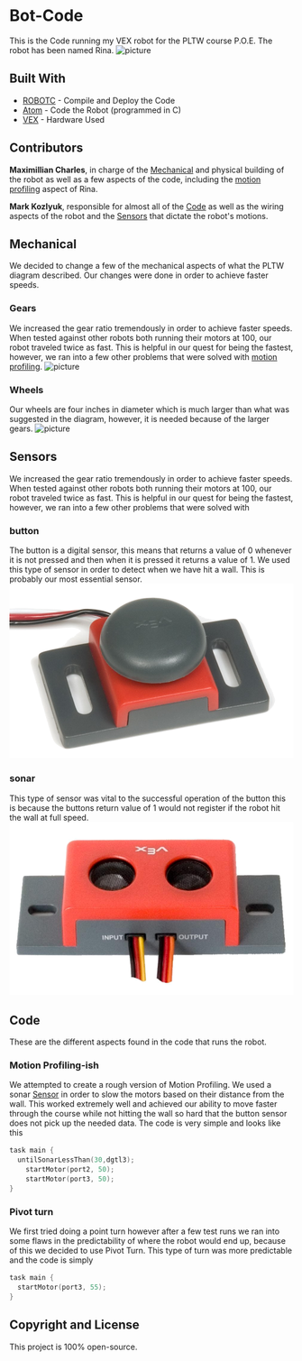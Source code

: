 # Bot-Code

This is the Code running my VEX robot for the PLTW course P.O.E. The robot has been named Rina.
![picture](/img/Rina.png)

## Built With

* [ROBOTC](http://www.robotc.net/download/vexrobotics/) - Compile and Deploy the Code
* [Atom](https://atom.io/) - Code the Robot (programmed in C)
* [VEX](https://www.vexrobotics.com/) - Hardware Used


## Contributors

**Maximillian Charles**, in charge of the [Mechanical](#Mech) and physical building of the robot as well as a few aspects of the code, including the [motion profiling](#motionpfile) aspect of Rina.

**Mark Kozlyuk**, responsible for almost all of the [Code](#Code) as well as the wiring aspects of the robot and the [Sensors](#Sensors) that dictate the robot's motions.


## Mechanical <a id="Mech"></a>

We decided to change a few of the mechanical aspects of what the PLTW diagram described. Our changes were done in order to achieve faster speeds.

### Gears

We increased the gear ratio tremendously in order to achieve faster speeds. When tested against other robots both running their motors at 100, our robot traveled twice as fast. This is helpful in our quest for being the fastest, however, we ran into a few other problems that were solved with [motion profiling](#motionpfile).
![picture](/img/gears.png)

### Wheels

Our wheels are four inches in diameter which is much larger than what was suggested in the diagram, however, it is needed because of the larger gears.
![picture](/img/wheels.png)


## Sensors <a id="Sensors"></a>

We increased the gear ratio tremendously in order to achieve faster speeds. When tested against other robots both running their motors at 100, our robot traveled twice as fast. This is helpful in our quest for being the fastest, however, we ran into a few other problems that were solved with

### button

The button is a digital sensor, this means that returns a value of 0 whenever it is not pressed and then when it is pressed it returns a value of 1. We used this type of sensor in order to detect when we have hit a wall. This is probably our most essential sensor.
![picture](/img/button.png)

### sonar

This type of sensor was vital to the successful operation of the button this is because the buttons return value of 1 would not register if the robot hit the wall at full speed.
![picture](/img/sonar.png)


## Code <a id="code"></a>

These are the different aspects found in the code that runs the robot.

### Motion Profiling-ish <a id="motionpfile"></a>

We attempted to create a rough version of Motion Profiling. We used a sonar [Sensor](#Sensors) in order to slow the motors based on their distance from the wall. This worked extremely well and achieved our ability to move faster through the course while not hitting the wall so hard that the button sensor does not pick up the needed data. The code is very simple and looks like this
```c
task main {
  untilSonarLessThan(30,dgtl3);
	startMotor(port2, 50);
	startMotor(port3, 50);
}
```

### Pivot turn

We first tried doing a point turn however after a few test runs we ran into some flaws in the predictability of where the robot would end up, because of this we decided to use Pivot Turn. This type of turn was more predictable and the code is simply
```c
task main {
  startMotor(port3, 55);
}
```


## Copyright and License

This project is 100% open-source.
